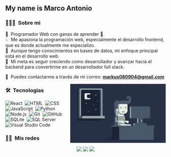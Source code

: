 <h2>My name is Marco Antonio</h2>

### 👨🏻‍💻 &nbsp;Sobre mi

💬 &nbsp;Programador Web con ganas de aprender 🗿.\
💡 &nbsp;Me apasiona la programación web, especialmente el desarrollo frontend, que es donde actualmente me especializo.\
🚀 &nbsp;Aunque tengo conocimientos en bases de datos, mi enfoque principal está en el desarrollo web.\
🔧 &nbsp;Mi meta es seguir creciendo como desarrollador y avanzar hacia el backend para convertirme en un desarrollador full stack.

📧 &nbsp;Puedes contactarme a través de mi correo: **markus080904@gmail.com**

<img alt="Night Coding" src="https://raw.githubusercontent.com/AVS1508/AVS1508/master/assets/Night-Coding.gif" align="right"/>

### 🛠 &nbsp;Tecnologias


![React](https://img.shields.io/badge/-React-05122A?style=flat&logo=react)&nbsp;
![HTML](https://img.shields.io/badge/-HTML-05122A?style=flat&logo=HTML5)&nbsp;
![CSS](https://img.shields.io/badge/-CSS-05122A?style=flat&logo=CSS3&logoColor=1572B6)&nbsp;
![JavaScript](https://img.shields.io/badge/-JavaScript-05122A?style=flat&logo=javascript)&nbsp;
![Python](https://img.shields.io/badge/-Python-05122A?style=flat&logo=python)&nbsp;
![Node.js](https://img.shields.io/badge/-Node.js-05122A?style=flat&logo=node.js)&nbsp;
![Git](https://img.shields.io/badge/-Git-05122A?style=flat&logo=git)&nbsp;
![GitHub](https://img.shields.io/badge/-GitHub-05122A?style=flat&logo=github)&nbsp;
![SQLite](https://img.shields.io/badge/-SQLite-05122A?style=flat&logo=sqlite)&nbsp;
![SQL Server](https://img.shields.io/badge/-SQL%20Server-05122A?style=flat&logo=microsoft-sql-server&logoColor=CC2927)&nbsp;
![Visual Studio Code](https://img.shields.io/badge/-Visual%20Studio%20Code-05122A?style=flat&logo=visual-studio-code&logoColor=007ACC)&nbsp;


### 🤝🏻 &nbsp;Mis redes

<p align="center">
<a href="https://www.linkedin.com/in/marcoantonio-undefined-4919b5311/"><img src="https://img.shields.io/badge/-Marco%20Antonio-0077B5?style=flat&logo=Linkedin&logoColor=white"/></a>
<a href="https://candidato.pe.computrabajo.com/candidate/home?idapp=3&f=FEE939887FF3D46C"><img src="https://img.shields.io/badge/-Computrabajo-2F2F2F?style=flat&logo=briefcase&logoColor=white"/></a>
<a href="https://steamcommunity.com/profiles/76561199111093445/"><img src="https://img.shields.io/badge/-Steam%20(ya%20abandonado%20xd)-171A21?style=flat&logo=steam&logoColor=white"/></a>
</p>
